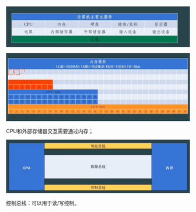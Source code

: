 ![image load failed](./picture/image-20251026224509651.png)



![image load failed](./picture/Snipaste_2025-10-26_22-56-00.png)

CPU和外部存储器交互需要通过内存；



![](./picture/Snipaste_2025-10-26_23-01-57.png)

控制总线：可以用于读/写控制。

